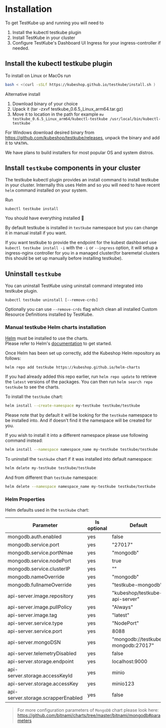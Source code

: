 # Installation 

To get TestKube up and running you will need to

1. Install the kubectl testkube plugin
2. Install TestKube in your cluster 
3. Configure TestKube's Dashboard UI Ingress for your ingress-controller if needed.

## Install the kubectl testkube plugin

To install on Linux or MacOs run 
```sh
bash < <(curl -sSLf https://kubeshop.github.io/testkube/install.sh )
```
Alternative install 
1. Download binary of your choice
2. Upack it (tar -zxvf testkube_0.6.5_Linux_arm64.tar.gz)
3. Move it to location in the path for example `mv  testkube_0.6.5_Linux_arm64/kubectl-testkube /usr/local/bin/kubectl-testkube`

For Windows download desired binary from https://github.com/kubeshop/testkube/releases, unpack the binary and add it to `%PATH%`. 

We have plans to build installers for most popular OS and system distros.

## Install `testkube` components in your cluster

The testkube kubectl plugin provides an install command to install testkube in your cluster. Internally 
this uses Helm and so you will need to have recent `helm` command installed on your system.

Run 
```shell
kubectl testkube install
```

You should have everything installed 🏅

By default testkube is installed in `testkube` namespace but you can change it in manual install if you want.

If you want testkube to provide the endpoint for the kubest dashboard use `kubectl testkube install -i` with the `-i` or `--ingress` option, it will setup a ingress-nginx controller for you in a managed cluster(for baremetal clusters this should be set up manually before installing testkube).
## Uninstall `testkube`

You can uninstall TestKube using uninstall command integrated into testkube plugin. 

```
kubectl testkube uninstall [--remove-crds]
```

Optionally you can use `--remove-crds` flag which clean all installed Custom Resource Definitions installed by TestKube.


### Manual testkube Helm charts installation

[Helm](https://helm.sh) must be installed to use the charts.  
Please refer to  Helm's [documentation](https://helm.sh/docs) to get started.

Once Helm has been set up correctly, add the Kubeshop Helm repository  as follows:

```sh
helm repo add testkube https://kubeshop.github.io/helm-charts
```

If you had already added this repo earlier, run `helm repo update` to retrieve
the `latest` versions of the packages.  You can then run `helm search repo
testkube` to see the charts.

To install the `testkube` chart:

```sh
helm install --create-namespace my-testkube testkube/testkube
```
Please note that by default it will be looking for the   `testkube` namespace to be installed into. And if doesn't find it the namespace will be created for you.

If you wish to install it into a different namespace please use following command instead:
```sh
helm install --namespace namespace_name my-testkube testkube/testkube
```


To uninstall the `testkube` chart if it was installed into default namespace:

```sh
helm delete my-testkube testkube/testkube
```
And from different than `testkube` namespace:
```sh
helm delete --namespace namespace_name my-testkube testkube/testkube
```
### Helm Properties

Helm defaults used in the `testkube` chart:

| Parameter | Is optional | Default |
| --- | --- | --- |
| mongodb.auth.enabled | yes | false |
| mongodb.service.port | yes | "27017" |
| mongodb.service.portNmae | yes | "mongodb" |
| mongodb.service.nodePort | yes | true |
| mongodb.service.clusterIP | yes | "" |
| mongodb.nameOverride | yes | "mongodb" |
| mongodb.fullnameOverride | yes | "testkube-mongodb" |
| api-server.image.repository | yes | "kubeshop/testkube-api-server" |
| api-server.image.pullPolicy | yes | "Always" |
| api-server.image.tag | yes | "latest" |
| api-server.service.type | yes | "NodePort" |
| api-server.service.port | yes | 8088 |
| api-server.mongoDSN | yes | "mongodb://testkube-mongodb:27017" |
| api-server.telemetryDisabled | yes | false |
| api-server.storage.endpoint | yes | localhost:9000 |
| api-server.storage.accessKeyId | yes | minio |
| api-server.storage.accessKey | yes | minio123 |
| api-server.storage.scrapperEnabled | yes | false |

>For more configuration parameters of `MongoDB` chart please look here:
https://github.com/bitnami/charts/tree/master/bitnami/mongodb#parameters
